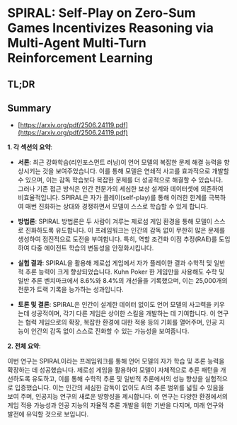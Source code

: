 # SPIRAL: Self-Play on Zero-Sum Games Incentivizes Reasoning via Multi-Agent Multi-Turn Reinforcement Learning
## TL;DR
## Summary
- [https://arxiv.org/pdf/2506.24119.pdf](https://arxiv.org/pdf/2506.24119.pdf)

**1. 각 섹션의 요약**:

- **서론**: 최근 강화학습(리인포스먼트 러닝)이 언어 모델의 복잡한 문제 해결 능력을 향상시키는 것을 보여주었습니다. 이를 통해 모델은 연쇄적 사고를 효과적으로 개발할 수 있으며, 이는 감독 학습보다 복잡한 문제를 더 성공적으로 해결할 수 있습니다. 그러나 기존 접근 방식은 인간 전문가의 세심한 보상 설계와 데이터셋에 의존하여 비효율적입니다. SPIRAL은 자가 플레이(self-play)를 통해 이러한 한계를 극복하여 매번 진화하는 상대와 경쟁하면서 모델이 스스로 학습할 수 있게 합니다.

- **방법론**: SPIRAL 방법론은 두 사람이 겨루는 제로섬 게임 환경을 통해 모델이 스스로 진화하도록 유도합니다. 이 프레임워크는 인간의 감독 없이 무한히 많은 문제를 생성하여 점진적으로 도전을 부여합니다. 특히, 역할 조건화 이점 추정(RAE)를 도입하여 다중 에이전트 학습의 변동성을 안정화시킵니다.

- **실험 결과**: SPIRAL을 활용해 제로섬 게임에서 자가 플레이한 결과 수학적 및 일반적 추론 능력이 크게 향상되었습니다. Kuhn Poker 한 게임만을 사용해도 수학 및 일반 추론 벤치마크에서 8.6%와 8.4%의 개선율을 기록했으며, 이는 25,000개의 전문가 트랙 기록을 능가하는 성과입니다.

- **토론 및 결론**: SPIRAL은 인간이 설계한 데이터 없이도 언어 모델의 사고력을 키우는데 성공적이며, 각기 다른 게임은 상이한 스킬을 개발하는 데 기여합니다. 이 연구는 협력 게임으로의 확장, 복잡한 환경에 대한 적용 등의 기회를 열어주며, 인공 지능이 인간의 감독 없이 스스로 진화할 수 있는 가능성을 보여줍니다.

**2. 전체 요약**:

이번 연구는 SPIRAL이라는 프레임워크를 통해 언어 모델의 자가 학습 및 추론 능력을 확장하는 데 성공했습니다. 제로섬 게임을 활용하여 모델이 자체적으로 추론 패턴을 개선하도록 유도하고, 이를 통해 수학적 추론 및 일반적 추론에서의 성능 향상을 실험적으로 입증했습니다. 이는 인간의 세심한 감독이 없이도 AI의 추론 범위를 넓힐 수 있음을 보여 주며, 인공지능 연구의 새로운 방향성을 제시합니다. 이 연구는 다양한 환경에서의 게임 적용 가능성과 인공 지능의 자율적 추론 개발을 위한 기반을 다지며, 미래 연구와 발전에 유익할 것으로 보입니다.